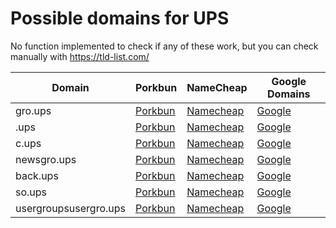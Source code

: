 # Possible domains for UPS

No function implemented to check if any of these work, but you can check manually with https://tld-list.com/

| Domain | Porkbun | NameCheap | Google Domains |
|---|---|---|---|
| gro.ups | [Porkbun](https://porkbun.com/checkout/search?prb=e814663da1&tlds=&idnLanguage=&search=search&q=gro.ups) | [Namecheap](https://www.namecheap.com/domains/registration/results/?domain=gro.ups) | [Google](https://domains.google.com/registrar/search?searchTerm=gro.ups) |
| .ups | [Porkbun](https://porkbun.com/checkout/search?prb=e814663da1&tlds=&idnLanguage=&search=search&q=.ups) | [Namecheap](https://www.namecheap.com/domains/registration/results/?domain=.ups) | [Google](https://domains.google.com/registrar/search?searchTerm=.ups) |
| c.ups | [Porkbun](https://porkbun.com/checkout/search?prb=e814663da1&tlds=&idnLanguage=&search=search&q=c.ups) | [Namecheap](https://www.namecheap.com/domains/registration/results/?domain=c.ups) | [Google](https://domains.google.com/registrar/search?searchTerm=c.ups) |
| newsgro.ups | [Porkbun](https://porkbun.com/checkout/search?prb=e814663da1&tlds=&idnLanguage=&search=search&q=newsgro.ups) | [Namecheap](https://www.namecheap.com/domains/registration/results/?domain=newsgro.ups) | [Google](https://domains.google.com/registrar/search?searchTerm=newsgro.ups) |
| back.ups | [Porkbun](https://porkbun.com/checkout/search?prb=e814663da1&tlds=&idnLanguage=&search=search&q=back.ups) | [Namecheap](https://www.namecheap.com/domains/registration/results/?domain=back.ups) | [Google](https://domains.google.com/registrar/search?searchTerm=back.ups) |
| so.ups | [Porkbun](https://porkbun.com/checkout/search?prb=e814663da1&tlds=&idnLanguage=&search=search&q=so.ups) | [Namecheap](https://www.namecheap.com/domains/registration/results/?domain=so.ups) | [Google](https://domains.google.com/registrar/search?searchTerm=so.ups) |
| usergroupsusergro.ups | [Porkbun](https://porkbun.com/checkout/search?prb=e814663da1&tlds=&idnLanguage=&search=search&q=usergroupsusergro.ups) | [Namecheap](https://www.namecheap.com/domains/registration/results/?domain=usergroupsusergro.ups) | [Google](https://domains.google.com/registrar/search?searchTerm=usergroupsusergro.ups) |
